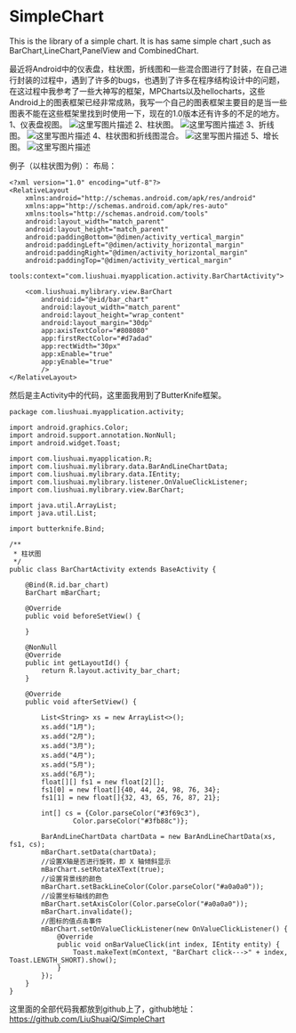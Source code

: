 # SimpleChart
This is the library of a simple chart.
It is has same simple chart ,such as BarChart,LineChart,PanelView and CombinedChart.

最近将Android中的仪表盘，柱状图，折线图和一些混合图进行了封装，在自己进行封装的过程中，遇到了许多的bugs，也遇到了许多在程序结构设计中的问题，在这过程中我参考了一些大神写的框架，MPCharts以及hellocharts，这些Android上的图表框架已经非常成熟，我写一个自己的图表框架主要目的是当一些图表不能在这些框架里找到时使用一下，现在的1.0版本还有许多的不足的地方。
1、仪表盘视图。
![这里写图片描述](http://img.blog.csdn.net/20161007162458182)
2、柱状图。
![这里写图片描述](http://img.blog.csdn.net/20161007162851471)
3、折线图。
![这里写图片描述](http://img.blog.csdn.net/20161007162921535)
4、柱状图和折线图混合。
![这里写图片描述](http://img.blog.csdn.net/20161007163003325)
5、增长图。
![这里写图片描述](http://img.blog.csdn.net/20161007163048184)


例子（以柱状图为例）：
布局：

```
<?xml version="1.0" encoding="utf-8"?>
<RelativeLayout
    xmlns:android="http://schemas.android.com/apk/res/android"
    xmlns:app="http://schemas.android.com/apk/res-auto"
    xmlns:tools="http://schemas.android.com/tools"
    android:layout_width="match_parent"
    android:layout_height="match_parent"
    android:paddingBottom="@dimen/activity_vertical_margin"
    android:paddingLeft="@dimen/activity_horizontal_margin"
    android:paddingRight="@dimen/activity_horizontal_margin"
    android:paddingTop="@dimen/activity_vertical_margin"
    tools:context="com.liushuai.myapplication.activity.BarChartActivity">

    <com.liushuai.mylibrary.view.BarChart
        android:id="@+id/bar_chart"
        android:layout_width="match_parent"
        android:layout_height="wrap_content"
        android:layout_margin="30dp"
        app:axisTextColor="#808080"
        app:firstRectColor="#d7adad"
        app:rectWidth="30px"
        app:xEnable="true"
        app:yEnable="true"
        />
</RelativeLayout>

```

然后是主Activity中的代码，这里面我用到了ButterKnife框架。

```
package com.liushuai.myapplication.activity;

import android.graphics.Color;
import android.support.annotation.NonNull;
import android.widget.Toast;

import com.liushuai.myapplication.R;
import com.liushuai.mylibrary.data.BarAndLineChartData;
import com.liushuai.mylibrary.data.IEntity;
import com.liushuai.mylibrary.listener.OnValueClickListener;
import com.liushuai.mylibrary.view.BarChart;

import java.util.ArrayList;
import java.util.List;

import butterknife.Bind;

/**
 * 柱状图
 */
public class BarChartActivity extends BaseActivity {

    @Bind(R.id.bar_chart)
    BarChart mBarChart;

    @Override
    public void beforeSetView() {

    }

    @NonNull
    @Override
    public int getLayoutId() {
        return R.layout.activity_bar_chart;
    }

    @Override
    public void afterSetView() {

        List<String> xs = new ArrayList<>();
        xs.add("1月");
        xs.add("2月");
        xs.add("3月");
        xs.add("4月");
        xs.add("5月");
        xs.add("6月");
        float[][] fs1 = new float[2][];
        fs1[0] = new float[]{40, 44, 24, 98, 76, 34};
        fs1[1] = new float[]{32, 43, 65, 76, 87, 21};

        int[] cs = {Color.parseColor("#3f69c3"),
                Color.parseColor("#3fb88c")};

        BarAndLineChartData chartData = new BarAndLineChartData(xs, fs1, cs);
        mBarChart.setData(chartData);
        //设置X轴是否进行旋转，即 X 轴倾斜显示
        mBarChart.setRotateXText(true);
        //设置背景线的颜色
        mBarChart.setBackLineColor(Color.parseColor("#a0a0a0"));
        //设置坐标轴线的颜色
        mBarChart.setAxisColor(Color.parseColor("#a0a0a0"));
        mBarChart.invalidate();
        //图标的值点击事件
        mBarChart.setOnValueClickListener(new OnValueClickListener() {
            @Override
            public void onBarValueClick(int index, IEntity entity) {
                Toast.makeText(mContext, "BarChart click--->" + index, Toast.LENGTH_SHORT).show();
            }
        });
    }
}

```

这里面的全部代码我都放到github上了，github地址：https://github.com/LiuShuaiQ/SimpleChart
